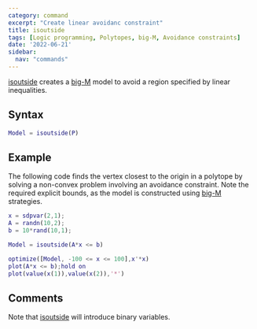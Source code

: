 ```yaml
---
category: command
excerpt: "Create linear avoidanc constraint"
title: isoutside
tags: [Logic programming, Polytopes, big-M, Avoidance constraints]
date: '2022-06-21'
sidebar:
  nav: "commands"
---
```


[isoutside](/command/isoutside) creates a [big-M](/tutorial/bigmandconvexhulls) model to avoid a region specified by linear inequalities.

## Syntax

````matlab
Model = isoutside(P)
````

## Example

The following code finds the vertex closest to the origin in a polytope by solving a non-convex problem involving an avoidance constraint. Note the required explicit bounds, as the model is constructed using [big-M](/tutorial/bigmandconvexhulls) strategies.

````matlab
x = sdpvar(2,1);
A = randn(10,2);
b = 10*rand(10,1);

Model = isoutside(A*x <= b)

optimize([Model, -100 <= x <= 100],x'*x)
plot(A*x <= b);hold on
plot(value(x(1)),value(x(2)),'*')
````

## Comments

Note that [isoutside](/command/isoutside) will introduce binary variables.

